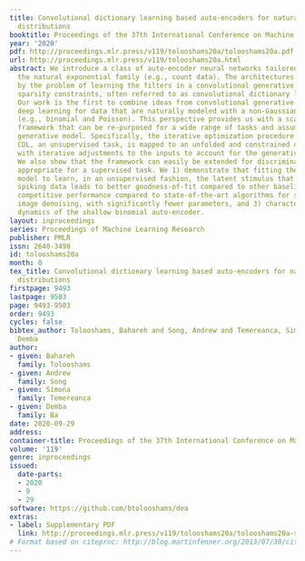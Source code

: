 ```yaml
---
title: Convolutional dictionary learning based auto-encoders for natural exponential-family
  distributions
booktitle: Proceedings of the 37th International Conference on Machine Learning
year: '2020'
pdf: http://proceedings.mlr.press/v119/tolooshams20a/tolooshams20a.pdf
url: http://proceedings.mlr.press/v119/tolooshams20a.html
abstract: We introduce a class of auto-encoder neural networks tailored to data from
  the natural exponential family (e.g., count data). The architectures are inspired
  by the problem of learning the filters in a convolutional generative model with
  sparsity constraints, often referred to as convolutional dictionary learning (CDL).
  Our work is the first to combine ideas from convolutional generative models and
  deep learning for data that are naturally modeled with a non-Gaussian distribution
  (e.g., binomial and Poisson). This perspective provides us with a scalable and flexible
  framework that can be re-purposed for a wide range of tasks and assumptions on the
  generative model. Specifically, the iterative optimization procedure for solving
  CDL, an unsupervised task, is mapped to an unfolded and constrained neural network,
  with iterative adjustments to the inputs to account for the generative distribution.
  We also show that the framework can easily be extended for discriminative training,
  appropriate for a supervised task. We 1) demonstrate that fitting the generative
  model to learn, in an unsupervised fashion, the latent stimulus that underlies neural
  spiking data leads to better goodness-of-fit compared to other baselines, 2) show
  competitive performance compared to state-of-the-art algorithms for supervised Poisson
  image denoising, with significantly fewer parameters, and 3) characterize the gradient
  dynamics of the shallow binomial auto-encoder.
layout: inproceedings
series: Proceedings of Machine Learning Research
publisher: PMLR
issn: 2640-3498
id: tolooshams20a
month: 0
tex_title: Convolutional dictionary learning based auto-encoders for natural exponential-family
  distributions
firstpage: 9493
lastpage: 9503
page: 9493-9503
order: 9493
cycles: false
bibtex_author: Tolooshams, Bahareh and Song, Andrew and Temereanca, Simona and Ba,
  Demba
author:
- given: Bahareh
  family: Tolooshams
- given: Andrew
  family: Song
- given: Simona
  family: Temereanca
- given: Demba
  family: Ba
date: 2020-09-29
address: 
container-title: Proceedings of the 37th International Conference on Machine Learning
volume: '119'
genre: inproceedings
issued:
  date-parts:
  - 2020
  - 9
  - 29
software: https://github.com/btolooshams/dea
extras:
- label: Supplementary PDF
  link: http://proceedings.mlr.press/v119/tolooshams20a/tolooshams20a-supp.pdf
# Format based on citeproc: http://blog.martinfenner.org/2013/07/30/citeproc-yaml-for-bibliographies/
---
```

